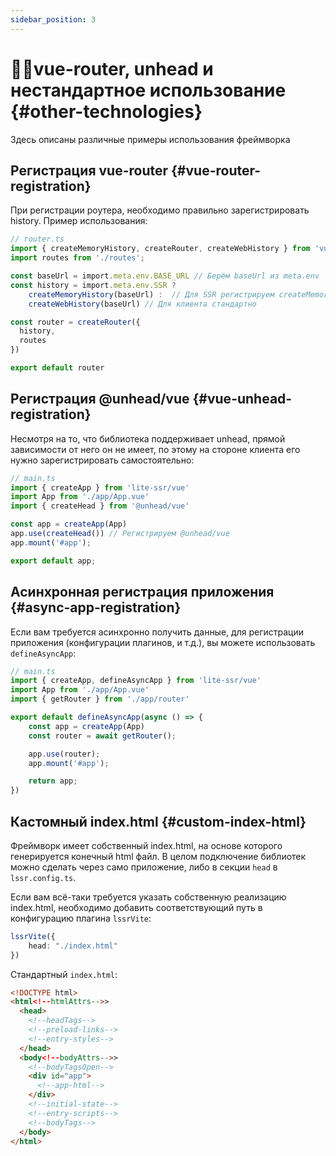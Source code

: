 ```yaml
---
sidebar_position: 3
---
```

# 🧑‍💻**vue-router, unhead и нестандартное использование** {#other-technologies}

Здесь описаны различные примеры использования фреймворка

## Регистрация vue-router {#vue-router-registration}
При регистрации роутера, необходимо правильно зарегистрировать history. Пример использования:

```ts
// router.ts
import { createMemoryHistory, createRouter, createWebHistory } from 'vue-router'
import routes from './routes';

const baseUrl = import.meta.env.BASE_URL // Берём baseUrl из meta.env
const history = import.meta.env.SSR ? 
    createMemoryHistory(baseUrl) :  // Для SSR регистрируем createMemoryHistory
    createWebHistory(baseUrl) // Для клиента стандартно

const router = createRouter({
  history,
  routes
})

export default router
```

## Регистрация @unhead/vue {#vue-unhead-registration}

Несмотря на то, что библиотека поддерживает unhead, прямой зависимости от него он не имеет, по этому на стороне клиента его нужно зарегистрировать самостоятельно:


```ts
// main.ts
import { createApp } from 'lite-ssr/vue'
import App from './app/App.vue'
import { createHead } from '@unhead/vue'

const app = createApp(App)
app.use(createHead()) // Регистрируем @unhead/vue
app.mount('#app');

export default app;
```

## Асинхронная регистрация приложения {#async-app-registration}

Если вам требуется асинхронно получить данные, для регистрации приложения (конфигурации плагинов, и т.д.), вы можете использовать `defineAsyncApp`:


```ts
// main.ts
import { createApp, defineAsyncApp } from 'lite-ssr/vue'
import App from './app/App.vue'
import { getRouter } from './app/router'

export default defineAsyncApp(async () => {
    const app = createApp(App)
    const router = await getRouter();

    app.use(router);
    app.mount('#app');

    return app;
})
```


## Кастомный index.html {#custom-index-html}

Фреймворк имеет собственный index.html, на основе которого генерируется конечный html файл. В целом подключение библиотек можно сделать через само приложение, либо в секции `head` в `lssr.config.ts`.

Если вам всё-таки требуется указать собственную реализацию index.html, необходимо добавить соответствующий путь в конфигурацию плагина `lssrVite`:
```typescript
lssrVite({
    head: "./index.html"
})
```

Стандартный `index.html`:
```html
<!DOCTYPE html>
<html<!--htmlAttrs-->>
  <head>
    <!--headTags-->
    <!--preload-links-->
    <!--entry-styles-->
  </head>
  <body<!--bodyAttrs-->>
    <!--bodyTagsOpen-->
    <div id="app">
      <!--app-html-->
    </div>
    <!--initial-state-->
    <!--entry-scripts-->
    <!--bodyTags-->
  </body>
</html>
```